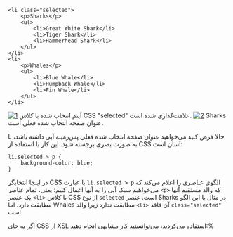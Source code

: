     <li class="selected">
        <p>Sharks</p>
        <ul>
            <li>Great White Shark</li>
            <li>Tiger Shark</li>
            <li>Hammerhead Shark</li>
        </ul>
    </li>
    <li>
        <p>Whales</p>
        <ul>
            <li>Blue Whale</li>
            <li>Humpback Whale</li>
            <li>Fin Whale</li>
        </ul>
    </li>

[![1](assets/1.png)](#co_data_models_and_query_languages_CO1-1) آیتم انتخاب شده با کلاس CSS "selected" علامت‌گذاری شده است.
[![2](assets/2.png)](#co_data_models_and_query_languages_CO1-2) Sharks عنوان صفحه انتخاب شده فعلی است.

حالا فرض کنید می‌خواهید عنوان صفحه انتخاب شده فعلی پس‌زمینه آبی داشته باشد، تا به صورت بصری برجسته شود. این کار با استفاده از CSS آسان است:
```
li.selected > p {
    background-color: blue;
}
```

در اینجا انتخابگر CSS با عبارت `li.selected > p` الگوی عناصری را اعلام می‌کند که می‌خواهیم سبک آبی را به آنها اعمال کنیم: یعنی، تمام عناصر `<p>` که والد مستقیم آنها یک عنصر `<li>` با کلاس CSS از نوع `selected` است. عنصر Sharks در مثال با این الگو مطابقت دارد، اما Whales مطابقت ندارد زیرا والد `<li>` آن فاقد `class="selected"` است.

اگر به جای CSS از XSL استفاده می‌کردید، می‌توانستید کار مشابهی انجام دهید:% 
